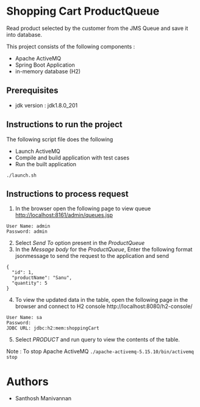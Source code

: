 # Shopping Cart ProductQueue

Read product selected by the customer from the JMS Queue and save it into database.

This project consists of the following components :
* Apache ActiveMQ
* Spring Boot Application
* in-memory database (H2)

## Prerequisites
* jdk version : jdk1.8.0_201

## Instructions to run the project
The following script file does the following
* Launch ActiveMQ
* Compile and build application with test cases
* Run the built application

```
./launch.sh
```

## Instructions to process request
1. In the browser open the following page to view queue <http://localhost:8161/admin/queues.jsp>
```
User Name: admin
Password: admin
```
2. Select _Send To_ option present in the _ProductQueue_
3. In the _Message body_ for the _ProductQueue_, Enter the following format jsonmessage to send the request to the application and send
```
{
  "id": 1,
  "productName": "Sanu",
  "quantity": 5
}
```
4. To view the updated data in the table, open the following page in the browser and connect to H2 console
http://localhost:8080/h2-console/
```
User Name: sa
Password:
JDBC URL: jdbc:h2:mem:shoppingCart
```
5. Select _PRODUCT_ and run query to view the contents of the table.

Note : To stop Apache ActiveMQ
```./apache-activemq-5.15.10/bin/activemq stop```

# Authors
* Santhosh Manivannan 
